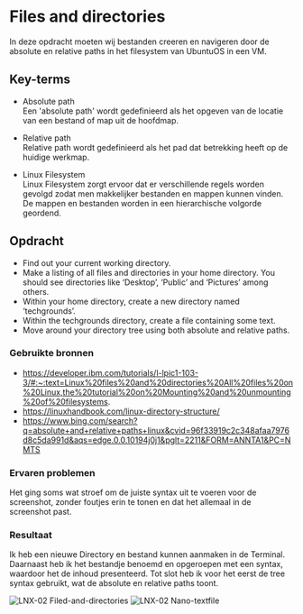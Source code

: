 # Files and directories
In deze opdracht moeten wij bestanden creeren en navigeren door de absolute en relative paths in het filesystem van UbuntuOS in een VM.

## Key-terms
-   Absolute path  
Een 'absolute path' wordt gedefinieerd als het opgeven van de locatie van een bestand of map uit de hoofdmap.

-   Relative path  
Relative path wordt gedefinieerd als het pad dat betrekking heeft op de huidige werkmap.

-   Linux Filesystem  
Linux Filesystem zorgt ervoor dat er verschillende regels worden gevolgd zodat men makkelijker bestanden en mappen kunnen vinden. De mappen en bestanden worden in een hierarchische volgorde geordend.

## Opdracht
-   Find out your current working directory.  
-   Make a listing of all files and directories in your home directory. You should see directories like ‘Desktop’, ‘Public’ and ‘Pictures’ among others.  
-   Within your home directory, create a new directory named ‘techgrounds’.  
-   Within the techgrounds directory, create a file containing some text.  
-   Move around your directory tree using both absolute and relative paths.

### Gebruikte bronnen
-   https://developer.ibm.com/tutorials/l-lpic1-103-3/#:~:text=Linux%20files%20and%20directories%20All%20files%20on%20Linux,the%20tutorial%20on%20Mounting%20and%20unmounting%20of%20filesystems. 
-   https://linuxhandbook.com/linux-directory-structure/
-   https://www.bing.com/search?q=absolute+and+relative+paths+linux&cvid=96f33919c2c348afaa7976d8c5da991d&aqs=edge.0.0.10194j0j1&pglt=2211&FORM=ANNTA1&PC=NMTS

### Ervaren problemen
Het ging soms wat stroef om de juiste syntax uit te voeren voor de screenshot, zonder foutjes erin te tonen en dat het allemaal in de screenshot past.

### Resultaat
Ik heb een nieuwe Directory en bestand kunnen aanmaken in de Terminal. Daarnaast heb ik het bestandje benoemd en opgeroepen met een syntax, waardoor het de inhoud presenteerd. Tot slot heb ik voor het eerst de tree syntax gebruikt, wat de absolute en relative paths toont.

![LNX-02 Filed-and-directories](https://user-images.githubusercontent.com/95616021/145731220-a68102f4-c218-403f-bd6b-bcfe23ce106a.jpg)
![LNX-02 Nano-textfile](https://user-images.githubusercontent.com/95616021/145731221-273dbff6-fdb6-436f-80c2-7518c357e908.jpg)
